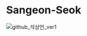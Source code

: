 # Sangeon-Seok
![github_석상언_ver1](https://user-images.githubusercontent.com/24906022/135575116-2f8fdf85-dd46-4ee4-8914-e3822e425901.png)
